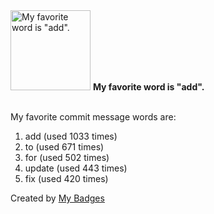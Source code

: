 <img src="https://github.com/my-badges/my-badges/blob/master/src/all-badges/favorite-word/favorite-word.png?raw=true" alt="My favorite word is &quot;add&quot;." title="My favorite word is &quot;add&quot;." width="128">
<strong>My favorite word is &quot;add&quot;.</strong>
<br><br>

My favorite commit message words are:

1. add (used 1033 times)
2. to (used 671 times)
3. for (used 502 times)
4. update (used 443 times)
5. fix (used 420 times)


Created by <a href="https://github.com/my-badges/my-badges">My Badges</a>